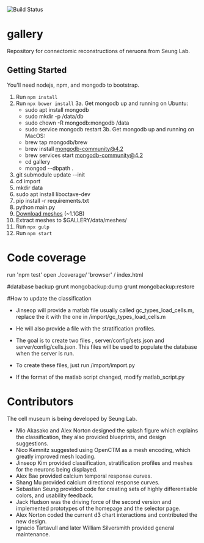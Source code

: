 ![Build Status](https://magnum.travis-ci.com/seung-lab/gallery.svg?token=XgJykxTsTUBYXsq64oSK&branch=master "travis")

# gallery
Repository for connectomic reconstructions of neruons from Seung Lab.

## Getting Started

You'll need nodejs, npm, and mongodb to bootstrap.

1. Run `npm install`
2. Run `npx bower install`
3a. Get mongodb up and running on Ubuntu:
	* sudo apt install mongodb
	* sudo mkdir -p /data/db
	* sudo chown -R mongodb:mongodb /data
	* sudo service mongodb restart
3b. Get mongodb up and running on MacOS: 
    * brew tap mongodb/brew
    * brew install mongodb-community@4.2
    * brew services start mongodb-community@4.2
    * cd gallery
    * mongod --dbpath .
4. git submodule update --init
5. cd import
6. mkdir data
7. sudo apt install liboctave-dev
8. pip install -r requirements.txt
9. python main.py
10. [Download meshes](https://drive.google.com/file/d/1-qmE1sEL3AIGpNfi0w50MEOgm2WIF4_1/view?usp=sharing) (~1.1GB)
11. Extract meshes to $GALLERY/data/meshes/
12. Run `npx gulp`
13. Run `npm start`

# Code coverage

run 'npm test'
open ./coverage/ 'browser' / index.html

#database backup
grunt mongobackup:dump
grunt mongobackup:restore

#How to update the classification 
* Jinseop will provide a matlab file  usually called gc_types_load_cells.m,
replace the it with the one in /import/gc_types_load_cells.m

* He will also provide a file with the stratification profiles. 

* The goal is to create two files , server/config/sets.json and server/config/cells.json. 
This files will be used to populate the database when the server is run.

* To create these files, just run /import/import.py

* If the format of the matlab script changed, modify matlab_script.py

# Contributors
The cell museum is being developed by Seung Lab.

- Mio Akasako and Alex Norton designed the splash figure which explains the classification, they also provided blueprints, and design suggestions.
- Nico Kemnitz suggested using OpenCTM as a mesh encoding, which greatly improved mesh loading.
- Jinseop Kim provided classification, stratification profiles and meshes for the neurons being displayed.
- Alex Bae provided calcium temporal response curves.
- Shang Mu provided calcium directional response curves.
- Sebastian Seung provided code for creating sets of highly differentiable colors, and usability feedback.
- Jack Hudson was the driving force of the second version and implemented prototypes of the homepage and the selector page. 
- Alex Norton coded the current d3 chart interactions and contributed the new design.
- Ignacio Tartavull and later William Silversmith provided general maintenance. 



